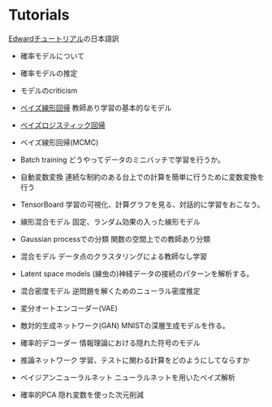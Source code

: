# Tutorials
[Edwardチュートリアル](http://edwardlib.org/tutorials/)の日本語訳

- 確率モデルについて
- 確率モデルの推定
- モデルのcriticism

- [ベイズ線形回帰](BayesianLinearRegression.ipynb)   教師あり学習の基本的なモデル

- [ベイズロジスティック回帰](BayesianLogisticRegression.ipynb)

- ベイズ線形回帰(MCMC)

- Batch training
どうやってデータのミニバッチで学習を行うか。

- 自動変数変換
連続な制約のある台上での計算を簡単に行うために変数変換を行う

- TensorBoard
学習の可視化、計算グラフを見る、対話的に学習をおこなう。

- 線形混合モデル
固定、ランダム効果の入った線形モデル

- Gaussian processでの分類
関数の空間上での教師あり分類　

- 混合モデル
データ点のクラスタリングによる教師なし学習

- Latent space models
(線虫の)神経データの接続のパターンを解析する。

- 混合密度モデル
逆問題を解くためのニューラル密度推定

- 変分オートエンコーダー(VAE)

- 敵対的生成ネットワーク(GAN)
MNISTの深層生成モデルを作る。

- 確率的デコーダー
情報理論における隠れた符号のモデル

- 推論ネットワーク
学習、テストに関わる計算をどのようにしてならすか

- ベイジアンニューラルネット
ニューラルネットを用いたベイズ解析

- 確率的PCA
隠れ変数を使った次元削減
